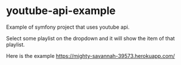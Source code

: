 # youtube-api-example

Example of symfony project that uses youtube api.

Select some playlist on the dropdown and it will show the item of that playlist.

Here is the example https://mighty-savannah-39573.herokuapp.com/

